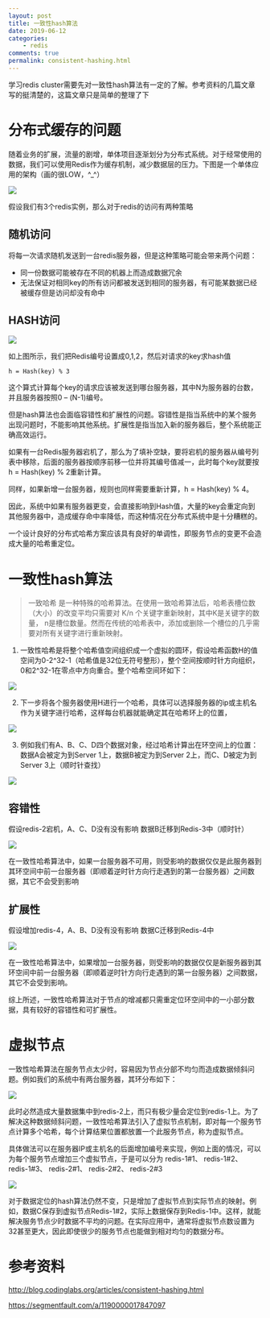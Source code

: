 ```yaml
---
layout: post
title: 一致性hash算法
date: 2019-06-12
categories:
    - redis
comments: true
permalink: consistent-hashing.html
---
```


学习redis cluster需要先对一致性hash算法有一定的了解。参考资料的几篇文章写的挺清楚的，这篇文章只是简单的整理了下

# 分布式缓存的问题

随着业务的扩展，流量的剧增，单体项目逐渐划分为分布式系统。对于经常使用的数据，我们可以使用Redis作为缓存机制，减少数据层的压力。下图是一个单体应用的架构（画的很LOW，^_^）

![](/assets/images/posts/consistent-hashing/consistent-hashing-1.png)

假设我们有3个redis实例，那么对于redis的访问有两种策略

## 随机访问
将每一次请求随机发送到一台redis服务器，但是这种策略可能会带来两个问题：

- 同一份数据可能被存在不同的机器上而造成数据冗余
- 无法保证对相同key的所有访问都被发送到相同的服务器，有可能某数据已经被缓存但是访问却没有命中

## HASH访问
![](/assets/images/posts/consistent-hashing/consistent-hashing-2.png)

如上图所示，我们把Redis编号设置成0,1,2，然后对请求的key求hash值
```
h = Hash(key) % 3
```
这个算式计算每个key的请求应该被发送到哪台服务器，其中N为服务器的台数，并且服务器按照0 – (N-1)编号。

但是hash算法也会面临容错性和扩展性的问题。容错性是指当系统中的某个服务出现问题时，不能影响其他系统。扩展性是指当加入新的服务器后，整个系统能正确高效运行。

如果有一台Redis服务器宕机了，那么为了填补空缺，要将宕机的服务器从编号列表中移除，后面的服务器按顺序前移一位并将其编号值减一，此时每个key就要按h = Hash(key) % 2重新计算。

同样，如果新增一台服务器，规则也同样需要重新计算，h = Hash(key) % 4。

因此，系统中如果有服务器更变，会直接影响到Hash值，大量的key会重定向到其他服务器中，造成缓存命中率降低，而这种情况在分布式系统中是十分糟糕的。

一个设计良好的分布式哈希方案应该具有良好的单调性，即服务节点的变更不会造成大量的哈希重定位。

# 一致性hash算法
> 一致哈希 是一种特殊的哈希算法。在使用一致哈希算法后，哈希表槽位数（大小）的改变平均只需要对 K/n 个关键字重新映射，其中K是关键字的数量， n是槽位数量。然而在传统的哈希表中，添加或删除一个槽位的几乎需要对所有关键字进行重新映射。

1. 一致性哈希是将整个哈希值空间组织成一个虚拟的圆环，假设哈希函数H的值空间为0-2^32-1（哈希值是32位无符号整形），整个空间按顺时针方向组织，0和2^32-1在零点中方向重合。整个哈希空间环如下：

![](/assets/images/posts/consistent-hashing/consistent-hashing-3.png)

2. 下一步将各个服务器使用H进行一个哈希，具体可以选择服务器的ip或主机名作为关键字进行哈希，这样每台机器就能确定其在哈希环上的位置，

![](/assets/images/posts/consistent-hashing/consistent-hashing-4.png)

3. 例如我们有A、B、C、D四个数据对象，经过哈希计算出在环空间上的位置：数据A会被定为到Server 1上，数据B被定为到Server 2上，而C、D被定为到Server 3上（顺时针查找）

![](/assets/images/posts/consistent-hashing/consistent-hashing-5.png)

## 容错性
假设redis-2宕机，A、C、D没有没有影响 数据B迁移到Redis-3中（顺时针）

![](/assets/images/posts/consistent-hashing/consistent-hashing-6.png)

在一致性哈希算法中，如果一台服务器不可用，则受影响的数据仅仅是此服务器到其环空间中前一台服务器（即顺着逆时针方向行走遇到的第一台服务器）之间数据，其它不会受到影响

## 扩展性

假设增加redis-4，A、B、D没有没有影响 数据C迁移到Redis-4中

![](/assets/images/posts/consistent-hashing/consistent-hashing-7.png)

在一致性哈希算法中，如果增加一台服务器，则受影响的数据仅仅是新服务器到其环空间中前一台服务器（即顺着逆时针方向行走遇到的第一台服务器）之间数据，其它不会受到影响。

综上所述，一致性哈希算法对于节点的增减都只需重定位环空间中的一小部分数据，具有较好的容错性和可扩展性。

# 虚拟节点
一致性哈希算法在服务节点太少时，容易因为节点分部不均匀而造成数据倾斜问题。例如我们的系统中有两台服务器，其环分布如下：

![](/assets/images/posts/consistent-hashing/consistent-hashing-8.png)

此时必然造成大量数据集中到redis-2上，而只有极少量会定位到redis-1上。为了解决这种数据倾斜问题，一致性哈希算法引入了虚拟节点机制，即对每一个服务节点计算多个哈希，每个计算结果位置都放置一个此服务节点，称为虚拟节点。

具体做法可以在服务器IP或主机名的后面增加编号来实现，例如上面的情况，可以为每个服务节点增加三个虚拟节点，于是可以分为 redis-1#1、 redis-1#2、 redis-1#3、 redis-2#1、 redis-2#2、 redis-2#3

![](/assets/images/posts/consistent-hashing/consistent-hashing-9.png)

对于数据定位的hash算法仍然不变，只是增加了虚拟节点到实际节点的映射。例如，数据C保存到虚拟节点Redis-1#2，实际上数据保存到Redis-1中。这样，就能解决服务节点少时数据不平均的问题。在实际应用中，通常将虚拟节点数设置为32甚至更大，因此即使很少的服务节点也能做到相对均匀的数据分布。

# 参考资料

http://blog.codinglabs.org/articles/consistent-hashing.html

https://segmentfault.com/a/1190000017847097
